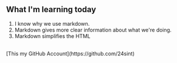 ## What I'm learning today
1. I know why we use markdown.
1. Markdown gives more clear information about what we're doing.
1. Markdown simplifies the HTML
<br/>
 [This my GitHub Account](https://github.com/24sint)
